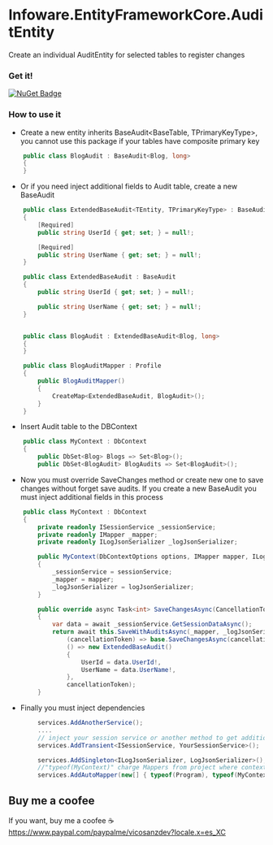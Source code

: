 # Infoware.EntityFrameworkCore.AuditEntity
 Create an individual AuditEntity for selected tables to register changes

### Get it!
[![NuGet Badge](https://buildstats.info/nuget/Infoware.EntityFrameworkCore.AuditEntity)](https://www.nuget.org/packages/Infoware.EntityFrameworkCore.AuditEntity/)

### How to use it
- Create a new entity inherits BaseAudit<BaseTable, TPrimaryKeyType>, you cannot use this package if your tables have composite primary key

```csharp
	public class BlogAudit : BaseAudit<Blog, long>
    {
    }

```

- Or if you need inject additional fields to Audit table, create a new BaseAudit

```csharp
    public class ExtendedBaseAudit<TEntity, TPrimaryKeyType> : BaseAudit<TEntity, TPrimaryKeyType> where TEntity : IAuditable
    {
        [Required]
        public string UserId { get; set; } = null!;

        [Required]
        public string UserName { get; set; } = null!;
    }

    public class ExtendedBaseAudit : BaseAudit
    {
        public string UserId { get; set; } = null!;

        public string UserName { get; set; } = null!;
    }


	public class BlogAudit : ExtendedBaseAudit<Blog, long>
    {
    }

    public class BlogAuditMapper : Profile
    {
        public BlogAuditMapper()
        {
            CreateMap<ExtendedBaseAudit, BlogAudit>();
        }
    }

```

- Insert Audit table to the DBContext
```csharp
    public class MyContext : DbContext
    {
        public DbSet<Blog> Blogs => Set<Blog>();
        public DbSet<BlogAudit> BlogAudits => Set<BlogAudit>();

```

- Now you must override SaveChanges method or create new one to save changes without forget save audits. If you create a new BaseAudit you must inject additional fields in this process

```csharp
    public class MyContext : DbContext
    {
        private readonly ISessionService _sessionService;
        private readonly IMapper _mapper;
        private readonly ILogJsonSerializer _logJsonSerializer;

        public MyContext(DbContextOptions options, IMapper mapper, ILogJsonSerializer logJsonSerialize, ISessionService sessionService) : base(options)
        {
            _sessionService = sessionService;
            _mapper = mapper;
            _logJsonSerializer = logJsonSerializer;
        }

        public override async Task<int> SaveChangesAsync(CancellationToken cancellationToken = default)
        {
            var data = await _sessionService.GetSessionDataAsync();
            return await this.SaveWithAuditsAsync(_mapper, _logJsonSerializer, 
                (cancellationToken) => base.SaveChangesAsync(cancellationToken), 
                () => new ExtendedBaseAudit()
                {
                    UserId = data.UserId!,
                    UserName = data.UserName!,
                },
                cancellationToken);
        }

```

- Finally you must inject dependencies

```csharp
        services.AddAnotherService();
        ....
        // inject your session service or another method to get additional information for audit tables
        services.AddTransient<ISessionService, YourSessionService>();

        services.AddSingleton<ILogJsonSerializer, LogJsonSerializer>();
        //"typeof(MyContext)" charge Mappers from project where context was created
        services.AddAutoMapper(new[] { typeof(Program), typeof(MyContext) });

```
## Buy me a coofee
If you want, buy me a coofee :coffee: https://www.paypal.com/paypalme/vicosanzdev?locale.x=es_XC


